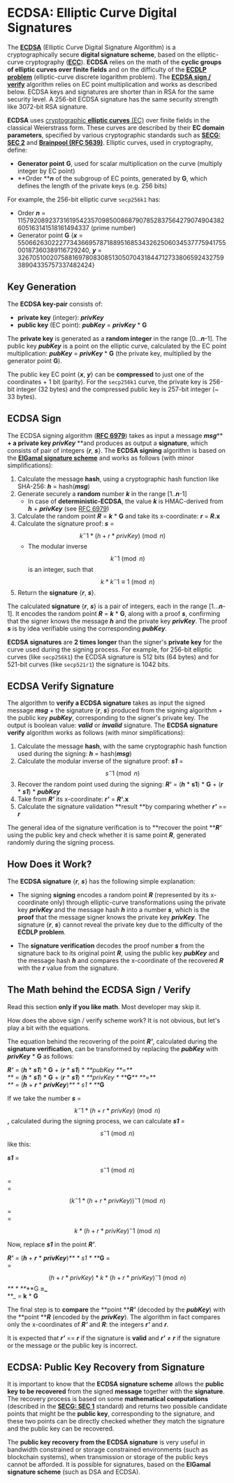 # ECDSA: Elliptic Curve Digital Signatures

The [**ECDSA**](https://en.wikipedia.org/wiki/Elliptic_Curve_Digital_Signature_Algorithm) \(Elliptic Curve Digital Signature Algorithm\) is a cryptographically secure **digital signature scheme**, based on the elliptic-curve cryptography \([**ECC**](/asymmetric-key-ciphers/elliptic-curve-cryptography-ecc.md)\). **ECDSA** relies on the math of the **cyclic groups of elliptic curves over finite fields** and on the difficulty of the [**ECDLP problem**](https://en.wikipedia.org/wiki/Elliptic-curve_cryptography#Rationale) \(elliptic-curve discrete logarithm problem\). The [**ECDSA sign / verify**](https://en.wikipedia.org/wiki/Elliptic_Curve_Digital_Signature_Algorithm) algorithm relies on EC point multiplication and works as described below. ECDSA keys and signatures are shorter than in RSA for the same security level. A 256-bit ECDSA signature has the same security strength like 3072-bit RSA signature.

**ECDSA** uses [cryptographic **elliptic curves** \(EC\)](/asymmetric-key-ciphers/elliptic-curve-cryptography-ecc.md) over finite fields in the classical Weierstrass form. These curves are described by their **EC domain parameters**, specified by various cryptographic standards such as [**SECG: SEC 2**](http://www.secg.org/sec2-v2.pdf) and [**Brainpool \(RFC 5639\)**](https://tools.ietf.org/html/rfc5639). Elliptic curves, used in cryptography, define:

* **Generator point** **G**, used for scalar multiplication on the curve \(multiply integer by EC point\)
* **Order **_**n**_ of the subgroup of EC points, generated by **G**, which defines the length of the private keys \(e.g. 256 bits\)

For example, the 256-bit elliptic curve `secp256k1` has:

* Order _**n**_ = 115792089237316195423570985008687907852837564279074904382605163141518161494337 \(prime number\)
* Generator point **G** {_**x**_ = 55066263022277343669578718895168534326250603453777594175500187360389116729240, _**y**_ = 32670510020758816978083085130507043184471273380659243275938904335757337482424}

## Key Generation

The **ECDSA key-pair** consists of:

* **private key** \(integer\): _**privKey**_
* **public key** \(EC point\): _**pubKey**_ = _**privKey**_ \* **G**

The **private key** is generated as a **random integer** in the range \[0..._**n**_-1\]. The public key _**pubKey**_ is a point on the elliptic curve, calculated by the EC point multiplication: _**pubKey**_ = _**privKey**_ \* **G** \(the private key, multiplied by the generator point **G**\).

The public key EC point {_**x**_, _**y**_} can be **compressed** to just one of the coordinates + 1 bit \(parity\). For the `secp256k1` curve, the private key is 256-bit integer \(32 bytes\) and the compressed public key is 257-bit integer \(~ 33 bytes\).

## ECDSA Sign

The ECDSA signing algorithm \([**RFC 6979**](https://tools.ietf.org/html/rfc6979#section-3.2)\) takes as input a message _**msg**_** **+ a private key _**privKey**_** **and produces as output a **signature**, which consists of pair of integers {_**r**_, _**s**_}. The **ECDSA signing** algorithm is based on the [**ElGamal signature scheme**](https://en.wikipedia.org/wiki/ElGamal_signature_scheme) and works as follows \(with minor simplifications\):

1. Calculate the message **hash**, using a cryptographic hash function like SHA-256: _**h**_ = hash\(_**msg**_\)
2. Generate securely a **random** number _**k**_ in the range \[1.._**n**_-1\]
   * In case of **deterministic-ECDSA**, the value _**k**_ is HMAC-derived from _**h**_ + _**privKey**_ \(see [RFC 6979](https://tools.ietf.org/html/rfc6979#section-3.2)\)
3. Calculate the random point _**R**_ = _**k**_ \* **G** and take its x-coordinate: _**r**_ = _**R**_**.x**
4. Calculate the signature proof: _**s**_ = $$k^-1 * (h + r * privKey) \pmod n$$
   * The modular inverse $$k^-1 \pmod n$$ is an integer, such that $$k * k^-1 \equiv 1 \pmod n $$
5. Return the **signature** {_**r**_, _**s**_}.

The calculated **signature** {_**r**_, _**s**_} is a pair of integers, each in the range \[1..._**n**_-1\]. It encodes the random point _**R**_ = _**k**_ \* **G**, along with a proof _**s**_, confirming that the signer knows the message _**h**_ and the private key _**privKey**_. The proof _**s**_ is by idea verifiable using the corresponding _**pubKey**_.

**ECDSA signatures** are **2 times longer** than the signer's **private key** for the curve used during the signing process. For example, for 256-bit elliptic curves \(like `secp256k1`\) the ECDSA signature is 512 bits \(64 bytes\) and for 521-bit curves \(like `secp521r1`\) the signature is 1042 bits.

## ECDSA Verify Signature

The algorithm to **verify a ECDSA signature** takes as input the signed message _**msg**_ + the signature {_**r**_, _**s**_} produced from the signing algorithm + the public key _**pubKey**_, corresponding to the signer's private key. The output is boolean value: _**valid**_ or _**invalid**_ signature. The **ECDSA signature verify** algorithm works as follows \(with minor simplifications\):

1. Calculate the message **hash**, with the same cryptographic hash function used during the signing: _**h**_ = hash\(_**msg**_\)
2. Calculate the modular inverse of the signature proof: _**s1**_ = $$s^-1 \pmod n$$
3. Recover the random point used during the signing: _**R'**_ = \(_**h**_ \* **s1**\) \* **G** + \(_**r**_ \* _**s1**_\) \* _**pubKey**_
4. Take from _**R'**_ its x-coordinate: _**r'**_ = _**R'**_**.x**
5. Calculate the signature validation **result **by comparing whether _**r'**_ == _**r**_

The general idea of the signature verification is to **recover the point **_**R'**_ using the public key and check whether it is same point _**R**_, generated randomly during the signing process.

## How Does it Work?

The **ECDSA signature** {_**r**_, _**s**_} has the following simple explanation:

* The signing **signing** encodes a random point _**R**_ \(represented by its x-coordinate only\) through elliptic-curve transformations using the private key _**privKey**_ and the message hash _**h**_ into a number _**s**_, which is the **proof** that the message signer knows the private key _**privKey**_. The signature {_**r**_, _**s**_} cannot reveal the private key due to the difficulty of the **ECDLP problem**.

* The **signature verification** decodes the proof number _**s**_ from the signature back to its original point _**R**_, using the public key _**pubKey**_ and the message hash _**h**_ and compares the x-coordinate of the recovered _**R**_ with the _**r**_ value from the signature.

## The Math behind the ECDSA Sign / Verify

Read this section **only if you like math**. Most developer may skip it.

How does the above sign / verify scheme work? It is not obvious, but let's play a bit with the equations.

The equation behind the recovering of the point _**R'**_, calculated during the **signature verification**, can be transformed by replacing the _**pubKey**_ with _**privKey**_ \* **G** as follows:

_**R'**_ = \(_**h**_ \* _**s1**_\) \* **G** + \(_**r**_ \* _**s1**_\) \* _**pubKey **_=_**                  
   **_ = \(_**h**_ \* _**s1**_\) \* **G** + \(_**r**_ \* _**s1**_\) \* _**privKey \* **_**G**_** **_=_**                  
 **_   = \(_**h**_ + _**r**_ \* _**privKey**_\)_** \* s1 \* **_**G**

If we take the number _**s**_ = $$k^-1 * (h + r * privKey) \pmod n$$**,** calculated during the signing process, we can calculate _**s1**_ = $$s^-1 \pmod n$$ like this:

_**s1**_ = $$s^-1 \pmod n$$ =  
     = $$(k^-1 * (h + r * privKey))^-1 \pmod n$$ =  
     = $$k * (h + r * privKey)^-1 \pmod n$$

Now, replace _**s1**_ in the point _**R'**_.

_**R'**_ = \(_**h**_ + _**r**_ \* _**privKey**_\)_** \* s1 \* **_**G** =  
  = $$(h + r * privKey) * k * (h + r * privKey)^-1 \pmod n$$_** \* **_**G **=_**                  
 **_ = **k** \* **G**

The final step is to **compare** the **point **_**R'**_ \(decoded by the _**pubKey**_\) with the **point **_**R**_ \(encoded by the _**privKey**_\). The algorithm in fact compares only the x-coordinates of _**R'**_ and _**R**_: the integers _**r'**_ and _**r**_.

It is expected that _**r'**_ == _**r**_ if the signature is **valid** and _**r'**_ ≠ _**r**_ if the signature or the message or the public key is incorrect.

## ECDSA: Public Key Recovery from Signature

It is important to know that the **ECDSA signature scheme** allows the **public key to be recovered** from the signed **message** together with the **signature**. The recovery process is based on some **mathematical computations** \(described in the [**SECG: SEC 1**](http://www.secg.org/sec1-v2.pdf) standard\) and returns two possible candidate points that might be the **public key**, corresponding to the signature, and these two points can be directly checked whether they match the signature and the public key can be recovered.

The **public key recovery from the ECDSA signature** is very useful in bandwidth constrained or storage constrained environments \(such as blockchain systems\), when transmission or storage of the public keys cannot be afforded. It is possible for signatures, based on the **ElGamal signature scheme** \(such as DSA and ECDSA\).

